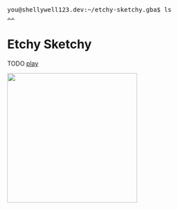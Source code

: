 <pre>
you@shellywell123.dev:~/etchy-sketchy.gba$ ls
<a href="https://shellywell123.dev/tree/games/index.html">..</a>
</pre>

# Etchy Sketchy
TODO
[play]("https://shellywell123.github.io/gbajs2/")
<p >
  <img src="hhttps://shellywell123.dev/tree/games/attachments/gba-etchy-sketchy.gif" height="300" />
</p>
